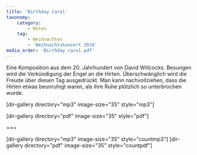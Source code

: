 ```yaml
---
title: 'Birthday Carol'
taxonomy:
    category:
        - Noten
    tag:
        - Weihnachten
        - 'Weihnachtskonzert 2018'
media_order: 'Birthday carol.pdf'
---
```


Eine Komposition aus dem 20. Jahrhundert von David Willcocks.
Besungen wird die Verkündigung der Engel an die Hirten.
Überschwänglich wird die Freude über diesen Tag ausgedrückt.
Man kann nachvollziehen, dass die Hirten etwas beunruhigt waren, als ihre Ruhe plötzlich so unterbrochen wurde.


[dir-gallery directory="mp3" image-size="35" style="mp3"]

[dir-gallery directory="pdf" image-size="35" style="pdf"]

===

[dir-gallery directory="mp3" image-size="35" style="countmp3"]
[dir-gallery directory="pdf" image-size="35" style="countpdf"]